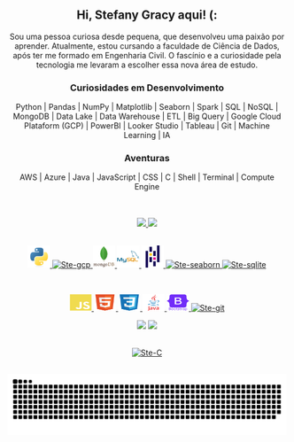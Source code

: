 
<!-- p align="center">
//  <img src="https://github.com/Stesilva16/Stesilva16/blob/main/.github/workflows/Welcome-to-my-universe!%20(1).gif" width="500" height="200">
</p-->
<br>
<h2 align="center">Hi, Stefany Gracy aqui! (: </h2>
<p align="center">
  Sou uma pessoa curiosa desde pequena, que desenvolveu uma paixão por aprender. Atualmente, estou cursando a faculdade de Ciência de Dados, após ter me formado em Engenharia Civil. O fascínio e a curiosidade pela tecnologia me levaram a escolher essa nova área de estudo.
</p>

<h3 align="center">Curiosidades em Desenvolvimento</h3>

<p align="center">
  Python | Pandas | NumPy | Matplotlib | Seaborn | Spark | SQL | NoSQL | MongoDB | Data Lake | Data Warehouse | ETL | Big Query | Google Cloud Plataform (GCP) | PowerBI | Looker Studio | Tableau | Git | Machine Learning | IA
</p>

<h3 align="center">Aventuras</h3>

<p align="center">
  AWS | Azure | Java | JavaScript | CSS | C | Shell | Terminal | Compute Engine 
</p>

<br> 
<br>
<div align="center">
<a href="https://github.com/Stesilva16">
<img height="180em" src="https://github-readme-stats.vercel.app/api?username=Stesilva16&show_icons=true&theme=cobalt">
<img height="180em" src="https://github-readme-stats.vercel.app/api/top-langs/?username=Stesilva16&layout=compact&langs_count=7&theme=cobalt"></a>
</div>

<div style="display: inline_block"><br>
<p align="center"><a href="https://github.com/Stesilva16" target="_blank" rel="noreferrer">
<img alt="Ste-Python" height="40" width="40" src="https://raw.githubusercontent.com/devicons/devicon/master/icons/python/python-original.svg">
<img alt="Ste-gcp" height="40" width="40" src="https://www.vectorlogo.zone/logos/google_cloud/google_cloud-icon.svg">
<img alt="Ste-mongodb" height="40" width="40" src="https://raw.githubusercontent.com/devicons/devicon/master/icons/mongodb/mongodb-original-wordmark.svg">
<img alt="Ste-mysql" height="40" width="40" src="https://raw.githubusercontent.com/devicons/devicon/master/icons/mysql/mysql-original-wordmark.svg">
<img alt="Ste-pandas" height="40"  width="40" src="https://raw.githubusercontent.com/devicons/devicon/2ae2a900d2f041da66e950e4d48052658d850630/icons/pandas/pandas-original.svg">
<img alt="Ste-seaborn" height="40" width="40" src="https://seaborn.pydata.org/_images/logo-mark-lightbg.svg">
<img alt="Ste-sqlite" height="40" width="40" src="https://www.vectorlogo.zone/logos/sqlite/sqlite-icon.svg"></a>
</p>
</div>
 
 
<div style="display: inline_block"><br>
<p align="center"> <a href="https://github.com/Stesilva16" target="_blank" rel="noreferrer">
<img alt="Ste-Js" height="30"  width="40"src="https://raw.githubusercontent.com/devicons/devicon/master/icons/javascript/javascript-plain.svg">
<img alt="Ste-HTML" height="30" width="40" src="https://raw.githubusercontent.com/devicons/devicon/master/icons/html5/html5-original.svg">
<img alt="Ste-CSS" height="30" width="40" src="https://raw.githubusercontent.com/devicons/devicon/master/icons/css3/css3-original.svg">
<img alt="Ste-Java" height="30" width="40" src="https://github.com/devicons/devicon/blob/master/icons/java/java-original-wordmark.svg">
<img alt="Ste-bootstrap" height="30" width="40" src="https://raw.githubusercontent.com/devicons/devicon/master/icons/bootstrap/bootstrap-plain-wordmark.svg">
<img alt="Ste-git" height="30" width="40"src="https://www.vectorlogo.zone/logos/git-scm/git-scm-icon.svg"></a>
</p>
</div>

<div>
<p align="center"> <a href = "stefany.silva2020.16@gmail.com"><img src="https://img.shields.io/badge/-Gmail-%23333?style=for-the-badge&logo=gmail&logoColor=white" target="_blank"></a>
<a href="https://www.linkedin.com/in/stefanygbsilva/" target="_blank"><img src="https://img.shields.io/badge/-LinkedIn-%230077B5?style=for-the-badge&logo=linkedin&logoColor=white" target="_blank"></a>
</div>

##
  
<div align="center"> 
<a href = "https://nadei.42sp.org.br/%22%3E"><img align="center" alt="Ste-C" height="135" width="135" src="https://nadei.42sp.org.br/img/InsigneaP3.png" target="_blank"></a> 
</div>
  
##
  
![Snake animation](https://raw.githubusercontent.com/Platane/snk/output/github-contribution-grid-snake.svg)
